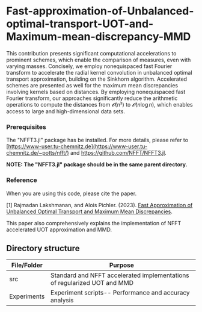 # Fast-approximation-of-Unbalanced-optimal-transport-UOT-and-Maximum-mean-discrepancy-MMD
This contribution presents significant computational accelerations to prominent schemes, which enable the comparison of measures, even with varying masses. 
Concisely, we employ nonequispaced fast Fourier transform to accelerate the radial kernel convolution in unbalanced optimal transport approximation, building on the Sinkhorn algorithm.
Accelerated schemes are presented as well for the maximum mean discrepancies involving kernels based on distances.
By employing nonequispaced fast Fourier transform, our approaches significantly reduce the arithmetic operations to compute the distances from $𝓞(n²)$ to $𝓞(n \log n)$, which enables access to large and high-dimensional data sets.

### Prerequisites

The "NFFT3.jl" package has be installed. For more details, please refer to  [https://www-user.tu-chemnitz.de](https://www-user.tu-chemnitz.de/~potts/nfft/) and https://github.com/NFFT/NFFT3.jl. 


**NOTE: The "NFFT3.jl" package should be in the same parent directory.**


### Reference

When you are using this code, please cite the paper.

<a id="1">[1]</a> Rajmadan Lakshmanan, and Alois Pichler. (2023). [Fast Approximation of Unbalanced Optimal Transport and Maximum Mean Discrepancies](https://arxiv.org/pdf/2306.13618v1.pdf). 

This paper also comprehensively explains the implementation of NFFT accelerated UOT approximation and MMD.


## Directory structure

| File/Folder   | Purpose                                                                                   |
| ------------- |-------------------------------------------------------------------------------------------|   
| src           | Standard and NFFT accelerated implementations of regularized UOT and MMD  |
| Experiments | Experiment scripts-- Performance and accuracy analysis      |


